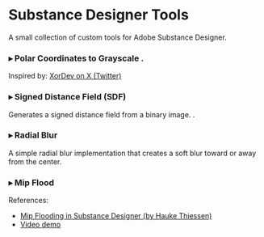 # Substance Designer Tools

A small collection of custom tools for Adobe Substance Designer.


### ▸ Polar Coordinates to Grayscale  .  
Inspired by: [XorDev on X (Twitter)](https://x.com/XorDev/status/1727741496873390244)

### ▸ Signed Distance Field (SDF)  
Generates a signed distance field from a binary image. .

### ▸ Radial Blur  
A simple radial blur implementation that creates a soft blur toward or away from the center.

### ▸ Mip Flood   
References:
- [Mip Flooding in Substance Designer (by Hauke Thiessen)](https://haukethiessen.com/mip-flooding-in-substance-designer/)
- [Video demo](https://youtu.be/MKX45_riWQA?si=C22Rdh9ywBKRDnlG&t=3040)


